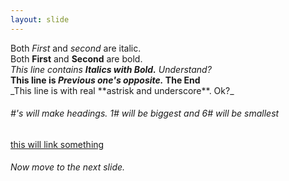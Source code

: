```yaml
---
layout: slide
---
```

Both *First* and _second_ are italic.   
Both **First** and __Second__ are bold.  
_This line contains **Italics with Bold.** Understand?_  
__This line is *Previous one's opposite.* The End__  
\_This line is with real \*\*astrisk and underscore\*\*. Ok?\_   
###### #'s will make headings. 1\# will be biggest and 6\# will be smallest  
[this will link something](https://pushpratan.github.io/github-slideshow/)  
###### Now move to the next slide.  
